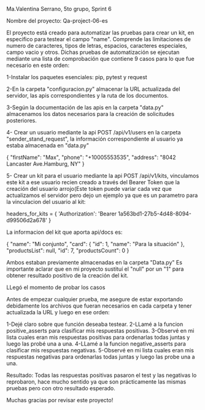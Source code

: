 Ma.Valentina Serrano, 5to grupo, Sprint 6 

Nombre del proyecto: Qa-project-06-es 

  El proyecto está creado para automatizar las pruebas para crear un kit, en especifico para testear el campo "name". Comprende las limitaciones de numero de caracteres, tipos de letras, espacios, caracteres especiales, campo vacio y otros. Dichas pruebas de automatización se ejecutan mediante una lista de comprobación que contiene 9 casos para lo que fue necesario en este orden:  

  1-Instalar los paquetes esenciales: pip, pytest y request

  2-En la carpeta "configuracion.py" almacenar la URL actualizada del servidor, las apis correspondientes y la ruta de los documentos.

  3-Según la documentación de las apis en la carpeta "data.py" almacenamos los datos necesarios para la creación de solicitudes posteriores.


  4- Crear un usuario mediante la api POST /api/v1/users en la carpeta "sender_stand_request", la información correspondiente al usuario ya estaba almacenada en "data.py"

  {
    "firstName": "Max",
    "phone": "+10005553535",
    "address": "8042 Lancaster Ave.Hamburg, NY"
}

  5- Crear un kit para el usuario mediante la api POST /api/v1/kits, vinculamos este kit a ese usuario recien creado a través del Bearer Token que la creación del usuario arrojo(Este token puede variar cada vez que actualizamos el servidor pero dejo un ejemplo ya que es un parametro para la vinculacion del usuario al kit:

  headers_for_kits = {
      'Authorization': 'Bearer 1a563bd1-27b5-4d48-8094-d99506d2a678'
  }

  La informacion del kit que aporta api/docs es:

{
       "name": "Mi conjunto",
       "card": {
           "id": 1,
           "name": "Para la situación"
       },
       "productsList": null,
       "id": 7,
       "productsCount": 0
   }

Ambos estaban previamente almacenadas en la carpeta "Data.py"
Es importante aclarar que en mi proyecto sustituí el "null" por un "1" para obtener resultado positivo de la creación del kit.


LLegó el momento de probar los casos

Antes de empezar cualquier prueba, me asegure de estar exportando debidamente los archivos que fueran necesarios en cada carpeta y tener actualizada la URL y luego en ese orden:

1-Dejé claro sobre que función deseaba testear.
2-LLamé a la funcion positive_asserts para clasificar mis respuestas positivas. 
3-Observé en mi lista cuales eran mis respuestas positivas para ordenarlas todas juntas y luego las probé una a una.
4-LLamé a la funcion negative_asserts para clasificar mis respuestas negativas.
5-Observé en mi lista cuales eran mis respuestas negativas para ordenarlas todas juntas y luego las probe una a una.

Resultado: Todas las respuestas positivas pasaron el test y las negativas lo reprobaron, hace mucho sentido ya que son prácticamente las mismas pruebas pero con otro resultado esperado. 

Muchas gracias por revisar este proyecto!
